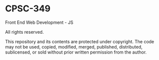 # CPSC-349
Front End Web Development - JS

All rights reserved.

This repository and its contents are protected under copyright. The code may not be used, copied, modified, merged, published, distributed, sublicensed, or sold without prior written permission from the author.

